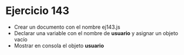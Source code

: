 # Ejercicio 143

- Crear un documento con el nombre ej143.js
- Declarar una variable con el nombre de **usuario** y asignar un objeto vacío
- Mostrar en consola el objeto **usuario**
